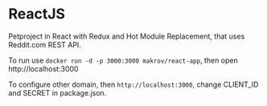# ReactJS

Petproject in React with Redux and Hot Module Replacement, that uses Reddit.com REST API.

To run use `docker run -d -p 3000:3000 makrov/react-app`, then open http://localhost:3000

To configure other domain, then `http://localhost:3000`, change CLIENT_ID and SECRET in package.json.
